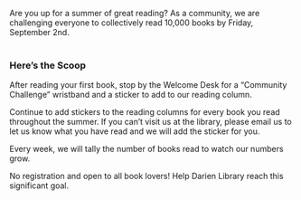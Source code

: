 <div class="row margin-bottom-10">
<div class="col-md-10 col-md-offset-1">

Are you up for a summer of great reading? As a community, we are challenging everyone to collectively read 10,000 books by Friday, September 2nd. 
<br />
<br />

### Here’s the Scoop
After reading your first book, stop by the Welcome Desk for a “Community Challenge” wristband and a sticker to add to our reading column.

Continue to add stickers to the reading columns for every book you read throughout the summer. If you can’t visit us at the library, please email us to let us know what you have read and we will add the sticker for you.

Every week, we will tally the number of books read to watch our numbers grow.

No registration and open to all book lovers! Help Darien Library reach this significant goal.

</div>
</div>